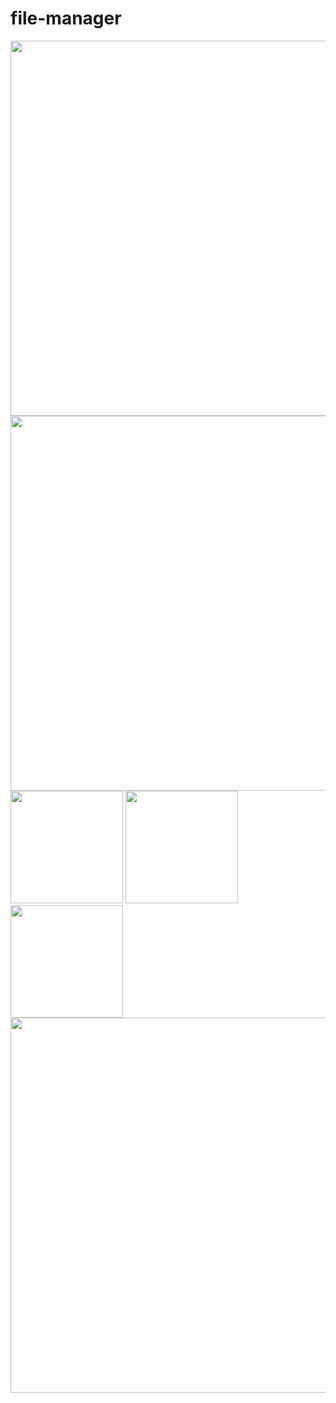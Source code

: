 # file-manager
<img src="https://user-images.githubusercontent.com/77770587/221760506-fdf3f8ec-6cb5-4be5-86d4-8056020d00a5.png" width="600">
<img src="https://user-images.githubusercontent.com/77770587/221760507-d2b1cf21-6624-45a4-9a00-f391562008cf.png" width="600">
<img src="https://user-images.githubusercontent.com/77770587/221760510-cd76f6cd-8dec-450f-a03f-d8e6cb51ba5f.png" width="180">
<img src="https://user-images.githubusercontent.com/77770587/221760515-e3dc9e3c-0424-4012-af82-047decaa5a54.png" width="180">
<img src="https://user-images.githubusercontent.com/77770587/221760520-0f1acd85-45a9-4fda-aad4-74e6bcec5703.png" width="180">
<img src="https://user-images.githubusercontent.com/77770587/221760522-e67ccdf3-3a40-4e1f-ab74-a2eac9d0c1b0.png" width="600">
